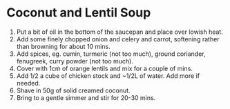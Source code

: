 Coconut and Lentil Soup
=======================


1. Put a bit of oil in the bottom of the saucepan and place over lowish heat.
2. Add some finely chopped onion and celery and carrot, softening rather than browning for about 10 mins.
3. Add spices, eg. cumin, turmeric (not too much), ground coriander, fenugreek, curry powder (not too much).
4. Cover with 1cm of orange lentils and mix for a couple of mins.
5. Add 1/2 a cube of chicken stock and ~1/2L of water. Add more if needed.
6. Shave in 50g of solid creamed coconut.
7. Bring to a gentle simmer and stir for 20-30 mins.
